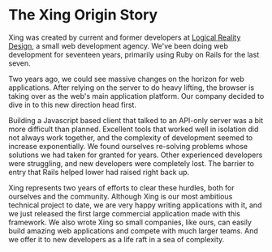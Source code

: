 # The Xing Origin Story


Xing was created by current and former developers at [Logical Reality Design](https://LRDesign.com), a small web development agency. We've been doing web development for seventeen years, primarily using Ruby on Rails for the last seven. 

Two years ago, we could see massive changes on the horizon for web applications. After relying on the server to do heavy lifting, the browser is taking over as the web's main application platform. Our company decided to dive in to this new direction head first.

Building a Javascript based client that talked to an API-only server was a bit more difficult than planned. Excellent tools that worked well in isolation did not always work together, and the complexity of development seemed to increase exponentially. We found ourselves re-solving problems whose solutions we had taken for granted for years. Other experienced developers were struggling, and new developers were completely lost. The barrier to entry that Rails helped lower had raised right back up.

Xing represents two years of efforts to clear these hurdles, both for ourselves and the community. Although Xing is our most ambitious technical project to date, we are very happy writing applications with it, and we just released the first large commercial application made with this framework. We also wrote Xing so small companies, like ours, can easily build amazing web applications and compete with much larger teams. And we offer it to new developers as a life raft in a sea of complexity.


